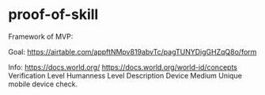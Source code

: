 # proof-of-skill
Framework of MVP:

Goal:
https://airtable.com/appftNMpv819abvTc/pagTUNYDigGHZqQ8o/form

Info:
https://docs.world.org/
https://docs.world.org/world-id/concepts
Verification Level	Humanness Level	Description
Device
Medium	Unique mobile device check.
